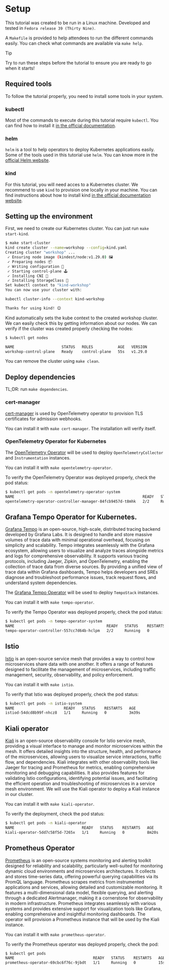 # Setup

This tutorial was created to be run in a Linux machine. Developed and tested in `Fedora release 39 (Thirty Nine)`.

A `Makefile` is provided to help attendees to run the different commands easily. You can check what commands are available via `make help`.

> [!TIP]
> Try to run these steps before the tutorial to ensure you are ready to go when it starts!


## Required tools
To follow the tutorial properly, you need to install some tools in your system.

### kubectl

Most of the commands to execute during this tutorial require `kubectl`. You can find how to install it [in the official documentation](https://kubernetes.io/docs/tasks/tools/install-kubectl-linux/#install-kubectl-binary-with-curl-on-linux).

### helm
`helm` is a tool to help operators to deploy Kubernetes applications easily. Some of the tools used in this tutorial use `helm`. You can know more in the [official Helm website](https://helm.sh/).

### kind

For this tutorial, you will need acces to a Kubernetes cluster. We recommend to use `kind` to provision one locally in your machine. You can find instructions about how to install kind [in the official documentation website](https://kind.sigs.k8s.io/docs/user/quick-start/).

## Setting up the environment
First, we need to create our Kubernetes cluster. You can just run `make start-kind`.

```sh
$ make start-cluster          
kind create cluster --name=workshop --config=kind.yaml
Creating cluster "workshop" ...
 ✓ Ensuring node image (kindest/node:v1.29.0) 🖼 
 ✓ Preparing nodes 📦  
 ✓ Writing configuration 📜 
 ✓ Starting control-plane 🕹️ 
 ✓ Installing CNI 🔌 
 ✓ Installing StorageClass 💾 
Set kubectl context to "kind-workshop"
You can now use your cluster with:

kubectl cluster-info --context kind-workshop

Thanks for using kind! 😊
```

Kind automatically sets the kube context to the created workshop cluster. We can easily check this by getting information about our nodes. We can verify if the cluster was created properly checking the nodes:

```sh
$ kubectl get nodes

NAME                     STATUS   ROLES           AGE   VERSION
workshop-control-plane   Ready    control-plane   55s   v1.29.0
```

You can remove the cluster using `make clean`.

## Deploy dependencies

TL;DR: run `make dependencies`.

### cert-manager
[cert-manager](https://cert-manager.io/docs/) is used by OpenTelemetry operator to provision TLS certificates for admission webhooks.

You can install it with `make cert-manager`. The installation will verify itself.

### OpenTelemetry Operator for Kubernetes
The [OpenTelemetry Operator](https://github.com/open-telemetry/opentelemetry-operator) will be used to deploy `OpenTelemetryCollector` and `Instrumentation` instances.

You can install it with `make opentelemetry-operator`.

To verify the OpenTelemetry Operator was deployed properly, check the pod status:
```sh
$ kubectl get pods -n opentelemetry-operator-system
NAME                                                         READY   STATUS    RESTARTS   AGE
opentelemetry-operator-controller-manager-84fcb9457d-t8mhk   2/2     Running   0          20m
```

## Grafana Tempo Operator for Kubernetes.
[Grafana Tempo](https://grafana.com/oss/tempo/) is an open-source, high-scale, distributed tracing backend developed by Grafana Labs. It is designed to handle and store massive volumes of trace data with minimal operational overhead, focusing on simplicity and scalability. Tempo integrates seamlessly with the Grafana ecosystem, allowing users to visualize and analyze traces alongside metrics and logs for comprehensive observability. It supports various tracing protocols, including Jaeger, Zipkin, and OpenTelemetry, enabling the collection of trace data from diverse sources. By providing a unified view of trace data within Grafana dashboards, Tempo helps developers and SREs diagnose and troubleshoot performance issues, track request flows, and understand system dependencies.

The [Grafana Tempo Operator](https://github.com/grafana/tempo-operator) will be used to deploy `TempoStack` instances.

You can install it with `make tempo-operator`.

To verify the Tempo Operator was deployed properly, check the pod status:
```sh
$ kubectl get pods -n tempo-operator-system        
NAME                                         READY   STATUS    RESTARTS   AGE
tempo-operator-controller-557cc7d64b-hclpm   2/2     Running   0          18m
```

## Istio
[Istio](https://istio.io/) is an open-source service mesh that provides a way to control how microservices share data with one another. It offers a range of features designed to facilitate the management of microservices, including traffic management, security, observability, and policy enforcement.

You can install it with `make istio`.

To verify that Istio was deployed properly, check the pod status:
```sh
$ kubectl get pods -n istio-system                 
NAME                      READY   STATUS    RESTARTS   AGE
istiod-54dcd8b99f-nhcz8   1/1     Running   0          3m39s
```

## Kiali operator
[Kiali](https://kiali.io/) is an open-source observability console for Istio service mesh, providing a visual interface to manage and monitor microservices within the mesh. It offers detailed insights into the structure, health, and performance of the microservices, allowing users to visualize service interactions, traffic flow, and dependencies. Kiali integrates with other observability tools like Jaeger for tracing and Prometheus for metrics, enabling comprehensive monitoring and debugging capabilities. It also provides features for validating Istio configurations, identifying potential issues, and facilitating the efficient operation and troubleshooting of microservices in a service mesh environment. We will use the Kiali operator to deploy a Kiali instance in our cluster.

You can install it with `make kiali-operator`.

To verify the deployment, check the pod status:
```sh
$ kubectl get pods -n kiali-operator 
NAME                              READY   STATUS    RESTARTS   AGE
kiali-operator-5dd7c58f5d-7265x   1/1     Running   0          8m20s
```

## Prometheus Operator
[Prometheus]((https://prometheus.io/)) is an open-source systems monitoring and alerting toolkit designed for reliability and scalability, particularly well-suited for monitoring dynamic cloud environments and microservices architectures. It collects and stores time-series data, offering powerful querying capabilities via its PromQL language. Prometheus scrapes metrics from instrumented applications and services, allowing detailed and customizable monitoring. It features a multi-dimensional data model, flexible querying, and alerting through a dedicated Alertmanager, making it a cornerstone for observability in modern infrastructure. Prometheus integrates seamlessly with various systems and provides extensive support for visualization tools like Grafana, enabling comprehensive and insightful monitoring dashboards. The operator will provision a Prometheus instance that will be used by the Kiali instance.

You can install it with `make prometheus-operator`.

To verify the Prometheus operator was deployed properly, check the pod:
```sh
$ kubectl get pods  
NAME                                   READY   STATUS    RESTARTS   AGE
prometheus-operator-69cbc6f76c-9jbdt   1/1     Running   0          15s
```